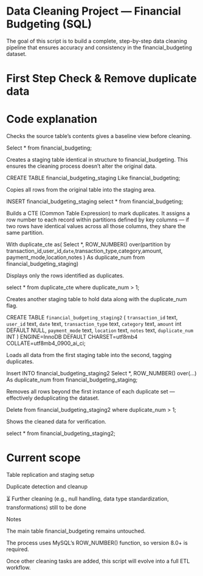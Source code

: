 # Data Cleaning Project — Financial Budgeting (SQL)

The goal of this script is to build a complete, step-by-step data cleaning pipeline that ensures accuracy and consistency in the financial_budgeting dataset.

# First Step Check & Remove duplicate data

# Code explanation

Checks the source table’s contents gives a baseline view before cleaning.

Select * from financial_budgeting;

Creates a staging table identical in structure to financial_budgeting.
This ensures the cleaning process doesn’t alter the original data.

CREATE TABLE financial_budgeting_staging
Like financial_budgeting;

Copies all rows from the original table into the staging area.

INSERT financial_budgeting_staging 
select * from financial_budgeting;

Builds a CTE (Common Table Expression) to mark duplicates.
It assigns a row number to each record within partitions defined by key columns — if two rows have identical values across all those columns, they share the same partition.

With duplicate_cte as(
Select *, 
ROW_NUMBER() over(partition by transaction_id,user_id,`date`,transaction_type,category,amount,
payment_mode,location,notes ) As duplicate_num
from financial_budgeting_staging)

Displays only the rows identified as duplicates.

select * from duplicate_cte
where duplicate_num > 1;

Creates another staging table to hold data along with the duplicate_num flag.

CREATE TABLE `financial_budgeting_staging2` (
  `transaction_id` text,
  `user_id` text,
  `date` text,
  `transaction_type` text,
  `category` text,
  `amount` int DEFAULT NULL,
  `payment_mode` text,
  `location` text,
  `notes` text,
  `duplicate_num` INT
) ENGINE=InnoDB DEFAULT CHARSET=utf8mb4 COLLATE=utf8mb4_0900_ai_ci;


Loads all data from the first staging table into the second, tagging duplicates.

Insert INTO financial_budgeting_staging2
Select *, 
ROW_NUMBER() over(...) As duplicate_num
from financial_budgeting_staging;

Removes all rows beyond the first instance of each duplicate set — effectively deduplicating the dataset.


Delete from financial_budgeting_staging2
where duplicate_num > 1;

Shows the cleaned data for verification.

select * from financial_budgeting_staging2;


# Current scope

Table replication and staging setup

Duplicate detection and cleanup

⏳ Further cleaning (e.g., null handling, data type standardization, transformations) still to be done

Notes

The main table financial_budgeting remains untouched.

The process uses MySQL’s ROW_NUMBER() function, so version 8.0+ is required.

Once other cleaning tasks are added, this script will evolve into a full ETL workflow.
